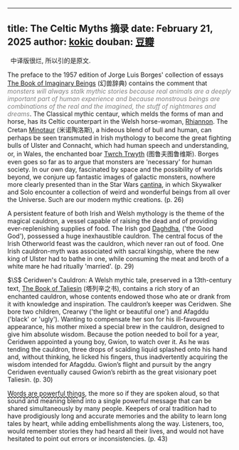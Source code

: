 
---
title: The Celtic Myths 摘录
date: February 21, 2025
author: [kokic](/kokic.md)
douban: [豆瓣](https://book.douban.com/subject/31093378)
---

<style>
wavy {
  text-decoration-line: underline;
  text-decoration-style: wavy;
}
quote {
  color: gray;
  font-style: italic;
}
pp { color: var(--slug-color) }
pp:before { content: '(p. ' }
pp:after { content: ')' }
</style>

<div style="margin: 0.5em;">中译版很烂, 所以引的是原文. </div>

The preface to the 1957 edition of Jorge Luis Borges' collection of essays [The Book of Imaginary Beings](https://book.douban.com/subject/1461159) (幻兽辞典) contains the comment that <quote>monsters will always stalk mythic stories because real animals are a deeply important part of human experience and because monstrous beings are combinations of the real and the imagined, the stuff of nightmares and dreams</quote>. 
The Classical mythic centaur, which melds the forms of man and horse, has its Celtic counterpart in the Welsh horse-woman, [Rhiannon](https://en.wikipedia.org/wiki/Rhiannon). The Cretan [Minotaur](https://en.wikipedia.org/wiki/Minotaur) (米诺陶洛斯), a hideous blend of bull and human, can perhaps be seen transmuted in Irish mythology to become the great fighting bulls of Ulster and Connacht, which had human speech and understanding, or, in Wales, the enchanted boar [Twrch Trwyth](https://en.wikipedia.org/wiki/Twrch_Trwyth) (图鲁夫图鲁维斯). 
Borges even goes so far as to argue that monsters are 'necessary' for human society. In our own day, fascinated by space and the possibility of worlds beyond, we conjure up fantastic images of galactic monsters, nowhere more clearly presented than in the Star Wars [cantina](https://starwars.fandom.com/wiki/Cantina/Legends), in which Skywalker and Solo encounter a collection of weird and wonderful beings from all over the Universe. Such are our modern mythic creations. 
<pp>26</pp>

A persistent feature of both Irish and Welsh mythology is the theme of the magical cauldron, a vessel capable of raising the dead and of providing ever-replenishing supplies of food. The Irish god [Daghdha](https://en.wikipedia.org/wiki/The_Dagda), ('the Good God'), possessed a huge inexhaustible cauldron. The central focus of the Irish Otherworld feast was the cauldron, which never ran out of food. One Irish cauldron-myth was associated with sacral kingship, where the new king of Ulster had to bathe in one, while consuming the meat and broth of a white mare he had ritually 'married'. <pp>29</pp>

$\S$ Ceridwen's Cauldron: A Welsh mythic tale, preserved in a 13th-century text, [The Book of Taliesin](https://en.wikipedia.org/wiki/Book_of_Taliesin) (塔列辛之书), contains a rich story of an enchanted cauldron, whose contents endowed those who ate or drank from it with knowledge and inspiration. The cauldron’s keeper was Ceridwen. She bore two children, Crearwy ('the light or beautiful one') and Afagddu ('black' or 'ugly'). Wanting to compensate her son for his ill-favoured appearance, his mother mixed a special brew in the cauldron, designed to give him absolute wisdom. Because the potion needed to boil for a year, Ceridwen appointed a young boy, Gwion, to watch over it. As he was tending the cauldron, three drops of scalding liquid splashed onto his hand and, without thinking, he licked his fingers, thus inadvertently acquiring the wisdom intended for Afagddu. Gwion’s flight and pursuit by the angry Ceridwen eventually caused Gwion’s rebirth as the great visionary poet Taliesin. <pp>30</pp>

<wavy>Words are powerful things</wavy>, the more so if they are spoken aloud, so that sound and meaning blend into a single powerful message that can be shared simultaneously by many people. Keepers of oral tradition had to have prodigiously long and accurate memories and the ability to learn long tales by heart, while adding embellishments along the way. Listeners, too, would remember stories they had heard all their lives, and would not have hesitated to point out errors or inconsistencies. <pp>43</pp>
